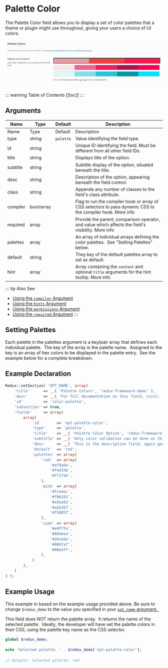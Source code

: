 # Palette Color

The Palette Color field allows you to display a set of color palettes that a theme or plugin might use throughout, giving your users a choice of UI colors.

<span style="display:block;text-align:center">![](./img/palette_color.png)</span>

::: warning Table of Contents
[[toc]]
:::

## Arguments
|Name|Type|Default|Description|
|--- |--- |--- |--- |
|Name|Type|Default|Description|
|type|string|`palette`|Value identifying the field type.|
|id|string||Unique ID identifying the field. Must be different from all other field IDs.|
|title|string||Displays title of the option.|
|subtitle|string||Subtitle display of the option, situated beneath the title.|
|desc|string||Description of the option, appearing beneath the field control.|
|class|string||Appends any number of classes to the field's class attribute.|
|compiler|bool/array||Flag to run the compiler hook or array of CSS selectors to pass dynamic CSS to the compiler hook.  More info|
|required|array||Provide the parent, comparison operator, and value which affects the field's visibility.  More info|
|palettes|array||An array of individual arrays defining the color palettes.  See "Setting Palettes" below.|
|default|string||They key of the default palettes array to set as default.|
|hint|array||Array containing the `content` and optional `title` arguments for the hint tooltip.  More info|

::: tip Also See
- [Using the `compiler` Argument](../configuration/argument-compiler.md)
- [Using the `hints` Argument](../configuration/argument-hints.md)
- [Using the `permissions` Argument](../configuration/argument-permissions.md)
- [Using the `required` Argument](../configuration/argument-required.md)
:::

## Setting Palettes
Each palette in the palettes argument is a key/pair array that defines each individual palette.  The key of the array is the palette name.  Assigned to the key is an array of hex colors to be displayed in the palette entry.  See the example below for a complete breakdown.

## Example Declaration
```php
Redux::setSection( 'OPT_NAME', array(
    'title'      => __( 'Palette Colors', 'redux-framework-demo' ),
    'desc'       => __( 'For full documentation on this field, visit: ', 'redux-framework-demo' ) . '<a href="//docs.reduxframework.com/core/fields/palette-color/" target="_blank">docs.reduxframework.com/core/fields/palette-color/</a>',
    'id'         => 'color-palette',
    'subsection' => true,
    'fields'     => array(
        array(
            'id'       => 'opt-palette-color',
            'type'     => 'palette',
            'title'    => __( 'Palette Color Option', 'redux-framework-demo' ),
            'subtitle' => __( 'Only color validation can be done on this field type', 'redux-framework-demo' ),
            'desc'     => __( 'This is the description field, again good for additional info.', 'redux-framework-demo' ),
            'default'  => 'red',
            'palettes' => array(
                'red'  => array(
                    '#ef9a9a',
                    '#f44336',
                    '#ff1744',
                ),
                'pink' => array(
                    '#fce4ec',
                    '#f06292',
                    '#e91e63',
                    '#ad1457',
                    '#f50057',
                ),
                'cyan' => array(
                    '#e0f7fa',
                    '#80deea',
                    '#26c6da',
                    '#0097a7',
                    '#00e5ff',
                ),
            )
        ),
    )
) );
```

## Example Usage
This example in based on the example usage provided above. Be sure to change `$redux_demo` to the value you specified in your <a title="opt_name" href="/redux-framework/arguments/opt_name/">`opt_name` argument.  </a>

This field does NOT return the palette array.  It returns the name of the selected palette.  Ideally, the developer will have set the palette colors in their CSS, using the palette key name as the CSS selector.

```php
global $redux_demo;

echo 'Selected palette: ' . $redux_demo['opt-palette-color'];

// Outputs: Selected palette: red 
```
